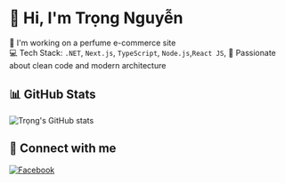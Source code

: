 # 👋 Hi, I'm Trọng Nguyễn
🌱 I'm working on a perfume e-commerce site  
💻 Tech Stack: `.NET`, `Next.js`, `TypeScript`, `Node.js`,`React JS`, 
🚀 Passionate about clean code and modern architecture

## 📊 GitHub Stats
![Trọng's GitHub stats](https://github-readme-stats.vercel.app/api?username=trongnguyen3114&show_icons=true&theme=radical)

## 🔗 Connect with me
[![Facebook](https://img.shields.io/badge/Facebook-1877F2?logo=facebook&logoColor=white)](https://www.facebook.com/nguyen.trong.353207)


